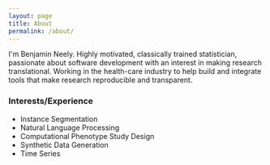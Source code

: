 ```yaml
---
layout: page
title: About
permalink: /about/
---
```


I'm Benjamin Neely. Highly motivated, classically trained 
statistician, passionate about software development with 
an interest in making research translational. Working in 
the health-care industry to help build and integrate tools 
that make research reproducible and transparent.

### Interests/Experience

- Instance Segmentation
- Natural Language Processing
- Computational Phenotype Study Design
- Synthetic Data Generation
- Time Series
